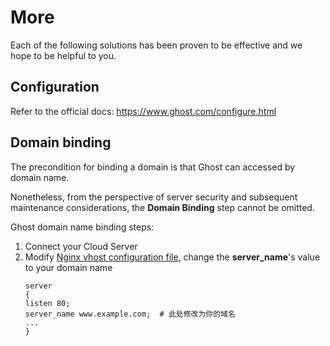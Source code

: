 # More

Each of the following solutions has been proven to be effective and we hope to be helpful to you.

## Configuration 

Refer to the official docs: https://www.ghost.com/configure.html

## Domain binding

The precondition for binding a domain is that Ghost can accessed by domain name.

Nonetheless, from the perspective of server security and subsequent maintenance considerations, the **Domain Binding** step cannot be omitted.

Ghost domain name binding steps:

1. Connect your Cloud Server
2. Modify [Nginx vhost configuration file](/stack-components.md#nginx), change the **server_name**'s value to your domain name
   ```text
   server
   {
   listen 80;
   server_name www.example.com;  # 此处修改为你的域名
   ...
   }
   ```
